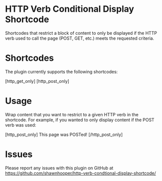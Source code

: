 # HTTP Verb Conditional Display Shortcode

Shortcodes that restrict a block of content to only be displayed if the HTTP verb used to call the page (POST, GET, etc.) meets the requested criteria. 

# Shortcodes

The plugin currently supports the following shortcodes:

[http_get_only]
[http_post_only]

# Usage

Wrap content that you want to restrict to a given HTTP verb in the shortcode.  For example, if you wanted to only display content if the POST verb was used:

[http_post_only]
This page was POSTed!
[/http_post_only]

# Issues 

Please report any issues with this plugin on GitHub at https://github.com/shawnhooper/http-verb-condtional-display-shortcode/
